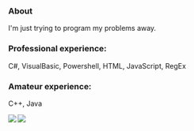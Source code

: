 <h3>About</h3>
<p>I'm just trying to program my problems away.
<p><h3>Professional experience:</h3>
<p>C#, VisualBasic, Powershell, HTML, JavaScript, RegEx
<h3>Amateur experience:</h3>
<p>C++, Java
<p><a href=https://github.com/anuraghazra/github-readme-stats><img align=left src=https://github-readme-stats.vercel.app/api?username=AlanDSaster&show_icons=true&theme=dark></a>
<p><a href=https://github.com/anuraghazra/github-readme-stats><img align=left src=https://github-readme-stats.vercel.app/api/top-langs/?username=AlanDSaster&theme=dark></a>
